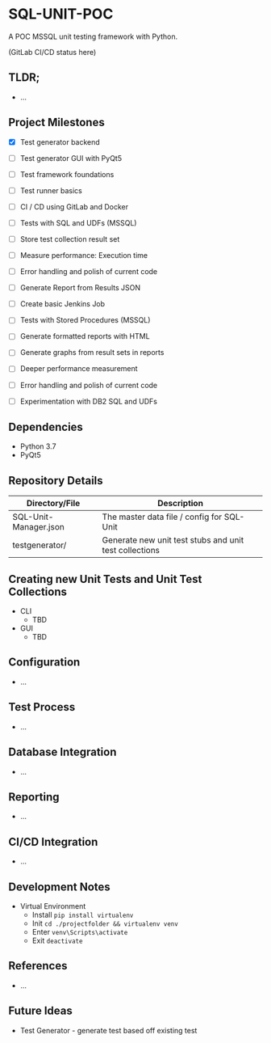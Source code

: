 # SQL-UNIT-POC

A POC MSSQL unit testing framework with Python.


(GitLab CI/CD status here)


## TLDR;
* ...


## Project Milestones
- [x] Test generator backend
- [ ] Test generator GUI with PyQt5
- [ ] Test framework foundations
- [ ] Test runner basics
- [ ] CI / CD using GitLab and Docker
- [ ] Tests with SQL and UDFs (MSSQL)
- [ ] Store test collection result set
- [ ] Measure performance: Execution time
- [ ] Error handling and polish of current code
- [ ] Generate Report from Results JSON
- [ ] Create basic Jenkins Job
- [ ] Tests with Stored Procedures (MSSQL)
- [ ] Generate formatted reports with HTML
- [ ] Generate graphs from result sets in reports
- [ ] Deeper performance measurement
- [ ] Error handling and polish of current code
- [ ] Experimentation with DB2 SQL and UDFs


## Dependencies
* Python 3.7
* PyQt5


## Repository Details
| Directory/File        | Description                                |
| --------------------- | -------------------------------------------|
| SQL-Unit-Manager.json | The master data file / config for SQL-Unit | 
| testgenerator/        | Generate new unit test stubs and unit test collections |


## Creating new Unit Tests and Unit Test Collections
* CLI
  * TBD
* GUI
  * TBD


## Configuration
* ...


## Test Process
* ...


## Database Integration
* ...


## Reporting
* ...


## CI/CD Integration
* ...


## Development Notes
* Virtual Environment
  * Install ```pip install virtualenv```
  * Init ```cd ./projectfolder && virtualenv venv```
  * Enter ```venv\Scripts\activate```
  * Exit ```deactivate```


## References
* ...


## Future Ideas
* Test Generator - generate test based off existing test